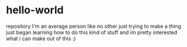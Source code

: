 # hello-world
repository
I'm an average person like no other just trying to make a thing
just began learning how to do this kind of stuff and im pretty interested what i can make out of this :)
